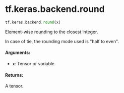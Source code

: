 <div itemscope itemtype="http://developers.google.com/ReferenceObject">
<meta itemprop="name" content="tf.keras.backend.round" />
<meta itemprop="path" content="Stable" />
</div>

# tf.keras.backend.round

``` python
tf.keras.backend.round(x)
```

Element-wise rounding to the closest integer.

In case of tie, the rounding mode used is "half to even".

#### Arguments:

* <b>`x`</b>: Tensor or variable.


#### Returns:

A tensor.